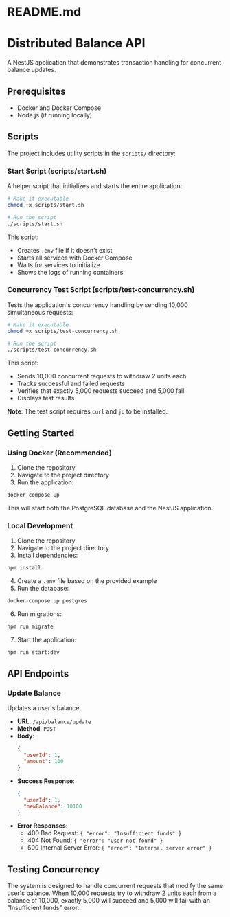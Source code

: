 # README.md

# Distributed Balance API

A NestJS application that demonstrates transaction handling for concurrent balance updates.

## Prerequisites

- Docker and Docker Compose
- Node.js (if running locally)

## Scripts

The project includes utility scripts in the `scripts/` directory:

### Start Script (scripts/start.sh)

A helper script that initializes and starts the entire application:

```bash
# Make it executable
chmod +x scripts/start.sh

# Run the script
./scripts/start.sh
```

This script:

- Creates `.env` file if it doesn't exist
- Starts all services with Docker Compose
- Waits for services to initialize
- Shows the logs of running containers

### Concurrency Test Script (scripts/test-concurrency.sh)

Tests the application's concurrency handling by sending 10,000 simultaneous requests:

```bash
# Make it executable
chmod +x scripts/test-concurrency.sh

# Run the script
./scripts/test-concurrency.sh
```

This script:

- Sends 10,000 concurrent requests to withdraw 2 units each
- Tracks successful and failed requests
- Verifies that exactly 5,000 requests succeed and 5,000 fail
- Displays test results

**Note**: The test script requires `curl` and `jq` to be installed.

## Getting Started

### Using Docker (Recommended)

1. Clone the repository
2. Navigate to the project directory
3. Run the application:

```bash
docker-compose up
```

This will start both the PostgreSQL database and the NestJS application.

### Local Development

1. Clone the repository
2. Navigate to the project directory
3. Install dependencies:

```bash
npm install
```

4. Create a `.env` file based on the provided example
5. Run the database:

```bash
docker-compose up postgres
```

6. Run migrations:

```bash
npm run migrate
```

7. Start the application:

```bash
npm run start:dev
```

## API Endpoints

### Update Balance

Updates a user's balance.

- **URL**: `/api/balance/update`
- **Method**: `POST`
- **Body**:
  ```json
  {
    "userId": 1,
    "amount": 100
  }
  ```
- **Success Response**:
  ```json
  {
    "userId": 1,
    "newBalance": 10100
  }
  ```
- **Error Responses**:
  - 400 Bad Request: `{ "error": "Insufficient funds" }`
  - 404 Not Found: `{ "error": "User not found" }`
  - 500 Internal Server Error: `{ "error": "Internal server error" }`

## Testing Concurrency

The system is designed to handle concurrent requests that modify the same user's balance. When 10,000 requests try to withdraw 2 units each from a balance of 10,000, exactly 5,000 will succeed and 5,000 will fail with an "Insufficient funds" error.
